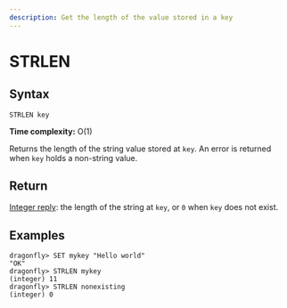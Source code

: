 ```yaml
---
description: Get the length of the value stored in a key
---
```


# STRLEN

## Syntax

    STRLEN key

**Time complexity:** O(1)

Returns the length of the string value stored at `key`.
An error is returned when `key` holds a non-string value.

## Return

[Integer reply](https://redis.io/docs/reference/protocol-spec#resp-integers): the length of the string at `key`, or `0` when `key` does not
exist.

## Examples

```shell
dragonfly> SET mykey "Hello world"
"OK"
dragonfly> STRLEN mykey
(integer) 11
dragonfly> STRLEN nonexisting
(integer) 0
```
